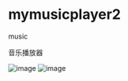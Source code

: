 # mymusicplayer2
music

音乐播放器

![image](https://github.com/Liang-depeng/mymusicplayer2/tree/master/PICTURESS)
![image](https://github.com/Liang-depeng/mymusicplayer2/tree/master/PICTURESS)
